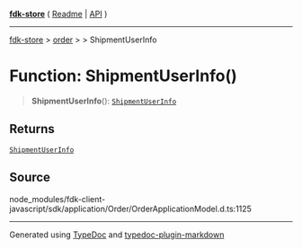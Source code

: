 [**fdk-store**](../../../README.md) ( [Readme](../../../README.md) \| [API](../../../API.md) )

---

[fdk-store](../../../API.md) > [order](../../README.md) > [<internal>](../README.md) > ShipmentUserInfo

# Function: ShipmentUserInfo()

> **ShipmentUserInfo**(): [`ShipmentUserInfo`](../type-aliases/type-alias.ShipmentUserInfo.md)

## Returns

[`ShipmentUserInfo`](../type-aliases/type-alias.ShipmentUserInfo.md)

## Source

node_modules/fdk-client-javascript/sdk/application/Order/OrderApplicationModel.d.ts:1125

---

Generated using [TypeDoc](https://typedoc.org/) and [typedoc-plugin-markdown](https://www.npmjs.com/package/typedoc-plugin-markdown)
